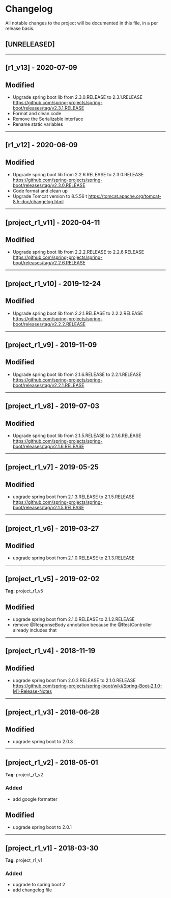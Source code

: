 # Changelog
All notable changes to the project will be documented in this file, in a per release basis.

## [UNRELEASED]


-----------------------------------------------------------------------------
## [r1_v13] - 2020-07-09

## Modified
- Upgrade spring boot lib from 2.3.0.RELEASE to 2.3.1.RELEASE https://github.com/spring-projects/spring-boot/releases/tag/v2.3.1.RELEASE
- Format and clean code
- Remove the Serializable interface
- Rename static variables


-----------------------------------------------------------------------------
## [r1_v12] - 2020-06-09

## Modified
- Upgrade spring boot lib from 2.2.6.RELEASE to 2.3.0.RELEASE https://github.com/spring-projects/spring-boot/releases/tag/v2.3.0.RELEASE
- Code format and clean up
- Upgrade Tomcat version to 8.5.56 t https://tomcat.apache.org/tomcat-8.5-doc/changelog.html


-----------------------------------------------------------------------------
## [project_r1_v11] - 2020-04-11

## Modified
- Upgrade spring boot lib from 2.2.2.RELEASE to 2.2.6.RELEASE https://github.com/spring-projects/spring-boot/releases/tag/v2.2.6.RELEASE


-----------------------------------------------------------------------------
## [project_r1_v10] - 2019-12-24

## Modified
- Upgrade spring boot lib from 2.2.1.RELEASE to 2.2.2.RELEASE https://github.com/spring-projects/spring-boot/releases/tag/v2.2.2.RELEASE


-----------------------------------------------------------------------------
## [project_r1_v9] - 2019-11-09

## Modified
- Upgrade spring boot lib from 2.1.6.RELEASE to 2.2.1.RELEASE https://github.com/spring-projects/spring-boot/releases/tag/v2.2.1.RELEASE


-----------------------------------------------------------------------------
## [project_r1_v8] - 2019-07-03

## Modified
- Upgrade spring boot lib from 2.1.5.RELEASE to 2.1.6.RELEASE https://github.com/spring-projects/spring-boot/releases/tag/v2.1.6.RELEASE


-----------------------------------------------------------------------------
## [project_r1_v7] - 2019-05-25

## Modified
- upgrade spring boot from 2.1.3.RELEASE to 2.1.5.RELEASE https://github.com/spring-projects/spring-boot/releases/tag/v2.1.5.RELEASE


-------------------------------------------------------------------------------------
## [project_r1_v6] - 2019-03-27

## Modified
- upgrade spring boot from 2.1.0.RELEASE to 2.1.3.RELEASE


-------------------------------------------------------------------------------------
## [project_r1_v5] - 2019-02-02
**Tag**: project_r1_v5

## Modified
- upgrade spring boot from 2.1.0.RELEASE to 2.1.2.RELEASE
- remove @ResponseBody annotation because the @RestController already includes that


-------------------------------------------------------------------------------------
## [project_r1_v4] - 2018-11-19

## Modified
- upgrade spring boot from 2.0.3.RELEASE to 2.1.0.RELEASE https://github.com/spring-projects/spring-boot/wiki/Spring-Boot-2.1.0-M1-Release-Notes


-------------------------------------------------------------------------------------
## [project_r1_v3] - 2018-06-28

## Modified
- upgrade spring boot to 2.0.3


-------------------------------------------------------------------------------------
## [project_r1_v2] - 2018-05-01
**Tag**: project_r1_v2

### Added
- add google formatter

## Modified
- upgrade spring boot to 2.0.1


-------------------------------------------------------------------------------------
## [project_r1_v1] - 2018-03-30
**Tag**: project_r1_v1

### Added
- upgrade to spring boot 2
- add changelog file